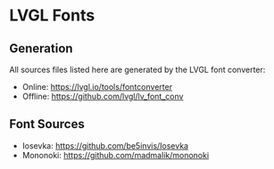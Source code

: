 # LVGL Fonts

## Generation

All sources files listed here are generated by the LVGL font converter:

- Online: https://lvgl.io/tools/fontconverter
- Offline: https://github.com/lvgl/lv_font_conv

## Font Sources

- Iosevka: https://github.com/be5invis/Iosevka
- Mononoki: https://github.com/madmalik/mononoki
